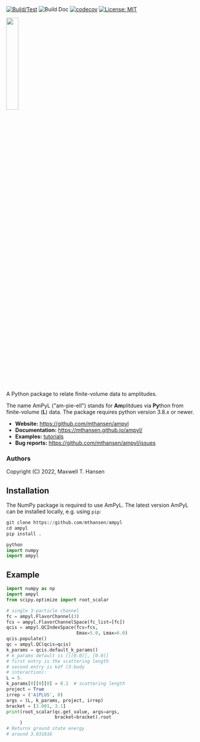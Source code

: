 [![Build/Test](https://github.com/mthansen/ampyl/workflows/Build/Test/badge.svg)](https://github.com/mthansen/ampyl/actions?query=workflow%3ABuild%2FTest)
![Build Doc](https://github.com/mthansen/ampyl/workflows/Build%20Doc/badge.svg)
[![codecov](https://codecov.io/gh/mthansen/ampyl/branch/main/graph/badge.svg?token=IR43OJAV6T)](https://codecov.io/gh/mthansen/ampyl)
[![License: MIT](https://img.shields.io/badge/License-MIT-yellow.svg)](https://opensource.org/licenses/MIT)

<img src="/doc/ampyl-logo.png" width="25%">

A Python package to relate finite-volume data to amplitudes.

The name AmPyL ("am-pie-ell") stands for **Am**plitdues via **Py**thon from finite-volume (**L**) data. The package requires python version 3.8.x or newer.

- **Website:** https://github.com/mthansen/ampyl
- **Documentation:** https://mthansen.github.io/ampyl/
- **Examples:** [tutorials](./tutorials)
- **Bug reports:** https://github.com/mthansen/ampyl/issues

### Authors

Copyright (C) 2022, Maxwell T. Hansen

## Installation

The NumPy package is required to use AmPyL. The latest version AmPyL can be installed locally, e.g. using `pip`:

```python
git clone https://github.com/mthansen/ampyl
cd ampyl
pip install .

python
import numpy
import ampyl
```

## Example

```python
import numpy as np
import ampyl
from scipy.optimize import root_scalar

# single 3-particle channel
fc = ampyl.FlavorChannel(3)
fcs = ampyl.FlavorChannelSpace(fc_list=[fc])
qcis = ampyl.QCIndexSpace(fcs=fcs,
                          Emax=5.0, Lmax=6.0)
qcis.populate()
qc = ampyl.QC(qcis=qcis)
k_params = qcis.default_k_params()
# k_params default is [[[0.0]], [0.0]]
# first entry is the scattering length
# second entry is kdf (3-body
# interaction):
L = 5.
k_params[0][0][0] = 0.1  # scattering length
project = True
irrep = ('A1PLUS', 0)
args = (L, k_params, project, irrep)
bracket = [3.001, 3.1]
print(root_scalar(qc.get_value, args=args,
                  bracket=bracket).root
     )
# Returns ground state energy
# around 3.031816
```
